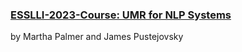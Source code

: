 ### [ESSLLI-2023-Course: UMR for NLP Systems](https://github.com/pustejovsky/ESSLLI-2023-Course)
by Martha Palmer and James Pustejovsky
